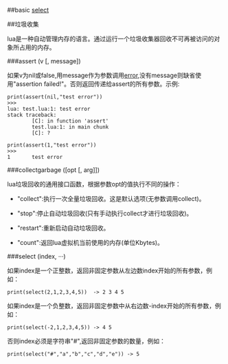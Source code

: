 
##basic
[select](#user-content-select-index-)

##垃圾收集

lua是一种自动管理内存的语言。通过运行一个垃圾收集器回收不可再被访问的对象所占用的内存。





###assert (v [, message])

如果v为nil或false,用message作为参数调用[error](),没有message则缺省使用"assertion failed!"。否则返回传递给assert的所有参数。示例:

	print(assert(nil,"test error"))
	>>>
	lua: test.lua:1: test error
	stack traceback:
	        [C]: in function 'assert'
	        test.lua:1: in main chunk
	        [C]: ?

	print(assert(1,"test error"))
	>>>
	1       test error

###collectgarbage ([opt [, arg]])

lua垃圾回收的通用接口函数，根据参数opt的值执行不同的操作：

*	"collect":执行一次全量垃圾回收。这是默认选项(无参数调用collect)。


*	"stop":停止自动垃圾回收(只有手动执行collect才进行垃圾回收)。


*	"restart":重新启动自动垃圾回收。


*	"count":返回lua虚拟机当前使用的内存(单位Kbytes)。


###select (index, ···)

如果index是一个正整数，返回非固定参数从左边数index开始的所有参数，例如：

`print(select(2,1,2,3,4,5))  -> 2 3 4 5`

如果index是一个负整数，返回非固定参数中从右边数-index开始的所有参数，例如：

`print(select(-2,1,2,3,4,5)) -> 4 5`

否则index必须是字符串"#",返回非固定参数的数量，例如：

`print(select("#","a","b","c","d","e")) -> 5`

